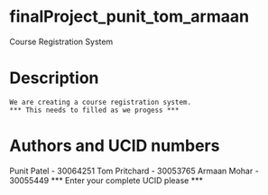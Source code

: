 # finalProject_punit_tom_armaan
Course Registration System

# Description
    We are creating a course registration system.
    *** This needs to filled as we progess ***

# Authors and UCID numbers
Punit Patel     -   30064251
Tom Pritchard   -   30053765
Armaan Mohar    -   30055449
*** Enter your complete UCID please ***
